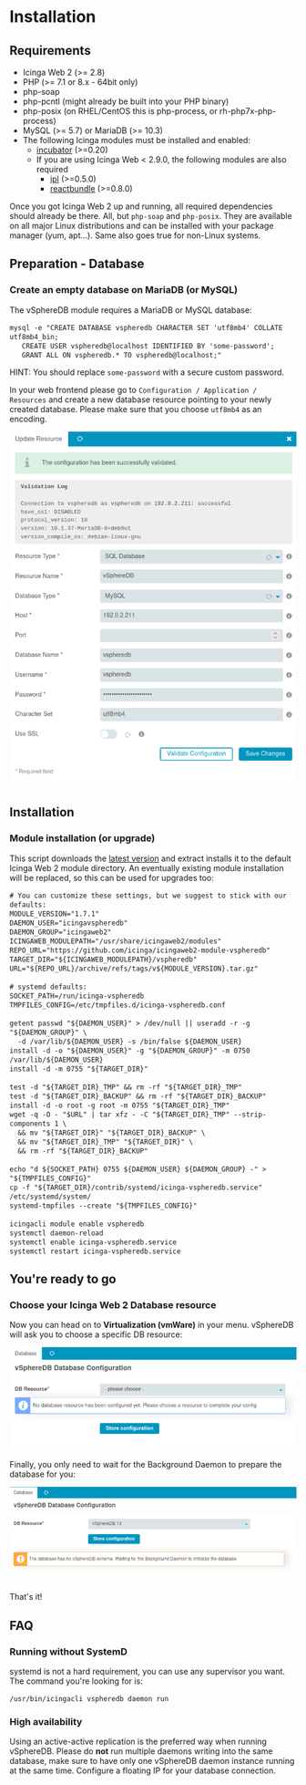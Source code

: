 <a id="Installation"></a>Installation
=====================================

Requirements
------------

* Icinga Web 2 (&gt;= 2.8)
* PHP (&gt;= 7.1 or 8.x - 64bit only)
* php-soap
* php-pcntl (might already be built into your PHP binary)
* php-posix (on RHEL/CentOS this is php-process, or rh-php7x-php-process)
* MySQL (&gt;= 5.7) or MariaDB (&gt;= 10.3)
* The following Icinga modules must be installed and enabled:
  * [incubator](https://github.com/Icinga/icingaweb2-module-incubator) (>=0.20)
  * If you are using Icinga Web &lt; 2.9.0, the following modules are also required
    * [ipl](https://github.com/Icinga/icingaweb2-module-ipl) (>=0.5.0)
    * [reactbundle](https://github.com/Icinga/icingaweb2-module-reactbundle) (>=0.8.0)

Once you got Icinga Web 2 up and running, all required dependencies should
already be there. All, but `php-soap` and `php-posix`. They are available on
all major Linux distributions and can be installed with your package manager
(yum, apt...). Same also goes true for non-Linux systems.

Preparation - Database
----------------------

### Create an empty database on MariaDB (or MySQL)

The vSphereDB module requires a MariaDB or MySQL database:

    mysql -e "CREATE DATABASE vspheredb CHARACTER SET 'utf8mb4' COLLATE utf8mb4_bin;
       CREATE USER vspheredb@localhost IDENTIFIED BY 'some-password';
       GRANT ALL ON vspheredb.* TO vspheredb@localhost;"

HINT: You should replace `some-password` with a secure custom password.

In your web frontend please go to `Configuration / Application / Resources`
and create a new database resource pointing to your newly created database.
Please make sure that you choose `utf8mb4` as an encoding.

![Database configuration](screenshot/01_installation/002_configure-db.png)


Installation
------------

### Module installation (or upgrade)

This script downloads the [latest version](https://github.com/Icinga/icingaweb2-module-vspheredb/releases)
and extract installs it to the default Icinga Web 2 module directory. An eventually
existing module installation will be replaced, so this can be used for upgrades too:

```shell
# You can customize these settings, but we suggest to stick with our defaults:
MODULE_VERSION="1.7.1"
DAEMON_USER="icingavspheredb"
DAEMON_GROUP="icingaweb2"
ICINGAWEB_MODULEPATH="/usr/share/icingaweb2/modules"
REPO_URL="https://github.com/icinga/icingaweb2-module-vspheredb"
TARGET_DIR="${ICINGAWEB_MODULEPATH}/vspheredb"
URL="${REPO_URL}/archive/refs/tags/v${MODULE_VERSION}.tar.gz"

# systemd defaults:
SOCKET_PATH=/run/icinga-vspheredb
TMPFILES_CONFIG=/etc/tmpfiles.d/icinga-vspheredb.conf

getent passwd "${DAEMON_USER}" > /dev/null || useradd -r -g "${DAEMON_GROUP}" \
  -d /var/lib/${DAEMON_USER} -s /bin/false ${DAEMON_USER}
install -d -o "${DAEMON_USER}" -g "${DAEMON_GROUP}" -m 0750 /var/lib/${DAEMON_USER}
install -d -m 0755 "${TARGET_DIR}"

test -d "${TARGET_DIR}_TMP" && rm -rf "${TARGET_DIR}_TMP"
test -d "${TARGET_DIR}_BACKUP" && rm -rf "${TARGET_DIR}_BACKUP"
install -d -o root -g root -m 0755 "${TARGET_DIR}_TMP"
wget -q -O - "$URL" | tar xfz - -C "${TARGET_DIR}_TMP" --strip-components 1 \
  && mv "${TARGET_DIR}" "${TARGET_DIR}_BACKUP" \
  && mv "${TARGET_DIR}_TMP" "${TARGET_DIR}" \
  && rm -rf "${TARGET_DIR}_BACKUP"

echo "d ${SOCKET_PATH} 0755 ${DAEMON_USER} ${DAEMON_GROUP} -" > "${TMPFILES_CONFIG}"
cp -f "${TARGET_DIR}/contrib/systemd/icinga-vspheredb.service" /etc/systemd/system/
systemd-tmpfiles --create "${TMPFILES_CONFIG}"

icingacli module enable vspheredb
systemctl daemon-reload
systemctl enable icinga-vspheredb.service
systemctl restart icinga-vspheredb.service
```

You're ready to go
------------------

### Choose your Icinga Web 2 Database resource

Now you can head on to **Virtualization (vmWare)** in your menu. vSphereDB will
ask you to choose a specific DB resource:

![Choose database resource](screenshot/01_installation/003_choose-db.png)

Finally, you only need to wait for the Background Daemon to prepare the database
for you:

![Waiting for the schema](screenshot/01_installation/004_wait-for-schema.png)

That's it!

FAQ
---

### Running without SystemD

systemd is not a hard requirement, you can use any supervisor you want. The
command you're looking for is:

    /usr/bin/icingacli vspheredb daemon run

### High availability

Using an active-active replication is the preferred way when running vSphereDB.
Please do **not** run multiple daemons writing into the same database, make sure
to have only one vSphereDB daemon instance running at the same time. Configure a
floating IP for your database connection.
